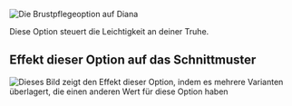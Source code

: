 ![Die Brustpflegeoption auf Diana](./chestease.svg)

Diese Option steuert die Leichtigkeit an deiner Truhe.

## Effekt dieser Option auf das Schnittmuster

![Dieses Bild zeigt den Effekt dieser Option, indem es mehrere Varianten überlagert, die einen anderen Wert für diese Option haben](diana_chestease_sample.svg "Effekt dieser Option auf das Schnittmuster")
